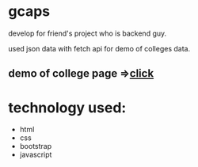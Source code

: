 # gcaps
develop for friend's project who is backend guy.

used json data with fetch api for demo of colleges data.
## demo of college page =>[click](https://shadab97.github.io/gcaps/branch.html)
# technology used:
  * html
  * css
  * bootstrap
  * javascript 
